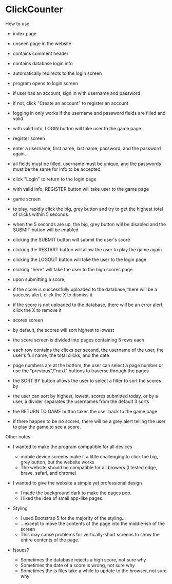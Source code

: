 # ClickCounter
 
How to use

- index page
- unseen page in the website
- contains comment header
- contains database login info
- automatically redirects to the login screen

- program opens to login screen
- if user has an account, sign in with username and password
- if not, click "Create an account" to register an account
- logging in only works if the username and password fields are filled and valid
- with valid info, LOGIN button will take user to the game page

- register screen
- enter a username, first name, last name, password, and the password again.
- all fields must be filled, username must be unique, and the passwords must be the same for info to be accepted.
- click "Login" to return to the login page
- with valid info, REGISTER button will take user to the game page

- game screen
- to play, rapidly click the big, grey button and try to get the highest total of clicks within 5 seconds
- when the 5 seconds are up, the big, grey button will be disabled and the SUBMIT button will be enabled
- clicking the SUBMIT button will submit the user's score
- clicking the RESTART button will allow the user to play the game again
- clicking the LOGOUT button will take the user to the login page
- clicking "here" will take the user to the high scores page
- upon submitting a score,
- if the score is successfully uploaded to the database, there will be a success alert, click the X to dismiss it
- if the score is not uploaded to the database, there will be an error alert, click the X to remove it

- scores screen
- by default, the scores will sort highest to lowest
- the score screen is divided into pages containing 5 rows each
- each row contains the clicks per second, the username of the user, the user's full name, the total clicks, and the date 
- page numbers are at the bottom, the user can select a page number or use the "previous"/"next" buttons to traverse through the pages
- the SORT BY button allows the user to select a filter to sort the scores by
- the user can sort by highest, lowest, scores submitted today, or by a user, a divider separates the usernames from the default 3 sorts
- the RETURN TO GAME button takes the user back to the game page
- if there happen to be no scores, there will be a grey alert telling the user to play the game to see a score.


Other notes

- I wanted to make the program compatible for all devices
    - mobile device screens make it a little challenging to click the big, grey button, but the website works
    - The website should be compatible for all browers (I tested edge, brave, safari, and chrome)

- I wanted to give the website a simple yet professional design
    - I made the background dark to make the pages pop.
    - I liked the idea of small app-like pages.

- Styling
    - I used Bootstrap 5 for the majority of the styling...
    - ...except to move the contents of the page into the middle-ish of the screen
    - This may cause problems for vertically-short screens to show the entire contents of the page.

- Issues?
    - Sometimes the database rejects a high score, not sure why
    - Sometimes the date of a score is wrong, not sure why
    - Sometimes the js files take a while to update to the browser, not sure why